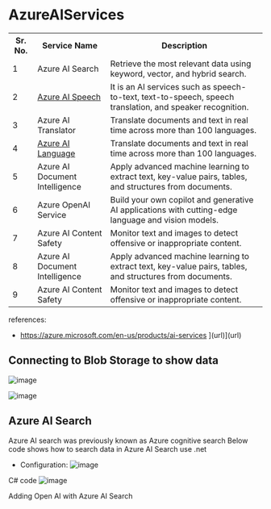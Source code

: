 # AzureAIServices


<table>
  <tbody>
    <tr>
      <th>Sr. No.</th>
      <th>Service Name </th>
      <th>Description </th>
    </tr>
    <tr>
      <td>1</td>
      <td>Azure AI Search</td>
      <td>Retrieve the most relevant data using keyword, vector, and hybrid search.</td>
    </tr>    
  <tr>
    <td>      2    </td>
     <td> <a title="Click me" href="https://github.com/fullstackdeveloper007/InterviewQuestions/blob/main/DotNetCore.md"> Azure AI Speech </a>   </td>
    <td> It is an AI services such as speech-to-text, text-to-speech, speech translation, and speaker recognition.</td>
  </tr>
  <tr>
    <td>    3   </td>
     <td>   Azure AI Translator   </td>
    <td>   Translate documents and text in real time across more than 100 languages. </td>
  </tr>
   <tr>
    <td>     4    </td>
     <td>   <a href="#"> Azure AI Language </a>   </td>
      <td>   Translate documents and text in real time across more than 100 languages. </td>
  </tr>
  <tr>
    <td>   5   </td>
     <td>   Azure AI Document Intelligence  </td>
    <td>Apply advanced machine learning to extract text, key-value pairs, tables, and structures from documents.</td>
  </tr>
  <tr>
    <td>   6   </td>
     <td>  Azure OpenAI Service    </td>
    <td>Build your own copilot and generative AI applications with cutting-edge language and vision models.</td>
  </tr>
   <tr>
    <td>   7  </td>
     <td>   Azure AI Content Safety </td>
     <td>Monitor text and images to detect offensive or inappropriate content.</td>
  </tr>
  <tr>
    <td>    8  </td>
     <td>  Azure AI Document Intelligence   </td>
    <td>Apply advanced machine learning to extract text, key-value pairs, tables, and structures from documents.</td>
  </tr>
    <tr>
    <td>     9  </td>
     <td>  Azure AI Content Safety</td>
      <td>Monitor text and images to detect offensive or inappropriate content.</td>
  </td>
  
  </tbody>
</table>

references: 
* https://azure.microsoft.com/en-us/products/ai-services
](url)](url)


## Connecting to Blob Storage to show data
![image](https://github.com/user-attachments/assets/b4efa8b4-3069-4531-a799-0dd3f1bfc7a3)


![image](https://github.com/user-attachments/assets/b59c08fe-b296-442b-9652-96cce04c7175)

## Azure AI Search
Azure AI search was previously known as Azure cognitive search
Below code shows how to search data in Azure AI Search use .net
* Configuration:
![image](https://github.com/user-attachments/assets/7485a8a0-3772-4316-abf7-4c85d55ad81e)

C# code
![image](https://github.com/user-attachments/assets/d57c9bb4-9fa5-4a51-b5f4-3556e5f62b36)

Adding Open AI with Azure AI Search
 
